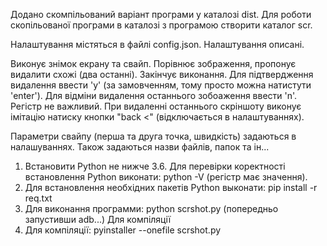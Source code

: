 Додано скомпільований варіант програми у каталозі dist.
Для роботи скопільованої програми в каталозі з програмою створити каталог scr.

Налаштування містяться в файлі config.json.
Налаштування описані.

Виконує знімок екрану та свайп. 
Порівнює зображення, пропонує видалити схожі (два останні). Закінчує виконання.
Для підтвердження видалення ввести 'y' (за замовченням, тому просто можна  натистути 'enter').
Для відміни видалення останнього зобоаження ввести 'n'. Регістр не важливий.
При видаленні останнього скріншоту виконує імітацію натиску кнопки "back <" (відключається в налаштуваннях).

Параметри свайпу (перша та друга точка, швидкість) задаються в налашуваннях.
Також задаються назви файлів, папок та ін...

1. Встановити Python не нижче 3.6.
Для перевірки коректності встановлення Python виконати: python -V (регістр має значення).
2. Для встановлення необхідних пакетів Python выконати: pip install -r req.txt
3. Для виконання программи: python scrshot.py (попередньо запустивши adb...)
Для компіляції
4. Для компіляції: pyinstaller --onefile scrshot.py
